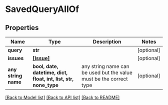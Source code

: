 # SavedQueryAllOf


## Properties
Name | Type | Description | Notes
------------ | ------------- | ------------- | -------------
**query** | **str** |  | [optional] 
**issues** | [**[Issue]**](Issue.md) |  | [optional] 
**any string name** | **bool, date, datetime, dict, float, int, list, str, none_type** | any string name can be used but the value must be the correct type | [optional]

[[Back to Model list]](../README.md#documentation-for-models) [[Back to API list]](../README.md#documentation-for-api-endpoints) [[Back to README]](../README.md)


